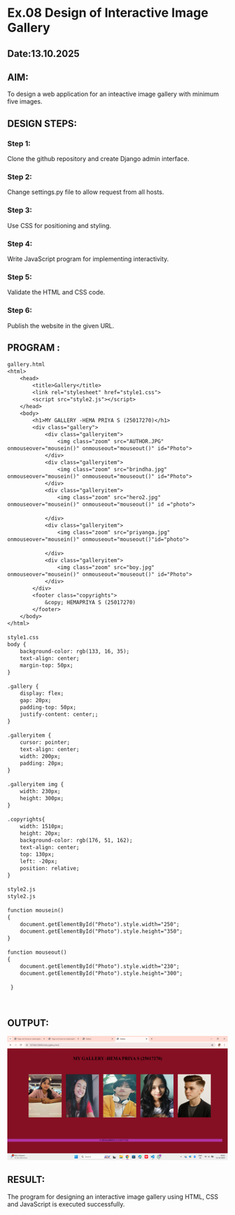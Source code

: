 # Ex.08 Design of Interactive Image Gallery
## Date:13.10.2025

## AIM:
To design a web application for an inteactive image gallery with minimum five images.

## DESIGN STEPS:

### Step 1:
Clone the github repository and create Django admin interface.

### Step 2:
Change settings.py file to allow request from all hosts.

### Step 3:
Use CSS for positioning and styling.

### Step 4:
Write JavaScript program for implementing interactivity.

### Step 5:
Validate the HTML and CSS code.

### Step 6:
Publish the website in the given URL.

## PROGRAM :
```
gallery.html
<html>
    <head>
        <title>Gallery</title>
        <link rel="stylesheet" href="style1.css">
        <script src="style2.js"></script>
    </head>
    <body>
        <h1>MY GALLERY -HEMA PRIYA S (25017270)</h1>
        <div class="gallery">
            <div class="galleryitem">
                <img class="zoom" src="AUTHOR.JPG" onmouseover="mousein()" onmouseout="mouseout()" id="Photo">
            </div>
            <div class="galleryitem">
                <img class="zoom" src="brindha.jpg" onmouseover="mousein()" onmouseout="mouseout()" id="Photo">
            </div>
            <div class="galleryitem">
                <img class="zoom" src="hero2.jpg" onmouseover="mousein()" onmouseout="mouseout()" id ="photo">

            </div>
            <div class="galleryitem">
                <img class="zoom" src="priyanga.jpg" onmouseover="mousein()" onmouseout="mouseout()"id="photo">

            </div>
            <div class="galleryitem">
                <img class="zoom" src="boy.jpg" onmouseover="mousein()" onmouseout="mouseout()" id="Photo">
            </div>
        </div>
        <footer class="copyrights">
            &copy; HEMAPRIYA S (25017270)
        </footer>
    </body>
</html>

style1.css
body {
    background-color: rgb(133, 16, 35);
    text-align: center;
    margin-top: 50px;
}

.gallery {
    display: flex;
    gap: 20px;
    padding-top: 50px;
    justify-content: center;;
}

.galleryitem {
    cursor: pointer;
    text-align: center;
    width: 200px;
    padding: 20px;
}

.galleryitem img {
    width: 230px;
    height: 300px;
}

.copyrights{
    width: 1510px;
    height: 20px;
    background-color: rgb(176, 51, 162);
    text-align: center;
    top: 130px;
    left: -20px;
    position: relative;
}

style2.js
style2.js

function mousein()
{
    document.getElementById("Photo").style.width="250";
    document.getElementById("Photo").style.height="350";
}

function mouseout()
{
    document.getElementById("Photo").style.width="230";
    document.getElementById("Photo").style.height="300";
    
 }
 
 
  ```
  
   ## OUTPUT:


   ![alt text](<hemapriya/igallery/static/Screenshot (53).png>)

## RESULT:
The program for designing an interactive image gallery using HTML, CSS and JavaScript is executed successfully.

